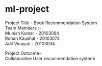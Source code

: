 # ml-project
Project Title - Book Recommendation System\
Team Members :-\
Munish Kumar - 20103064\
Rohan Kaushal - 20103073\
Adil Vinayak - 20103034

Project Outcome- \
Collaborative User recommendation system\ 
